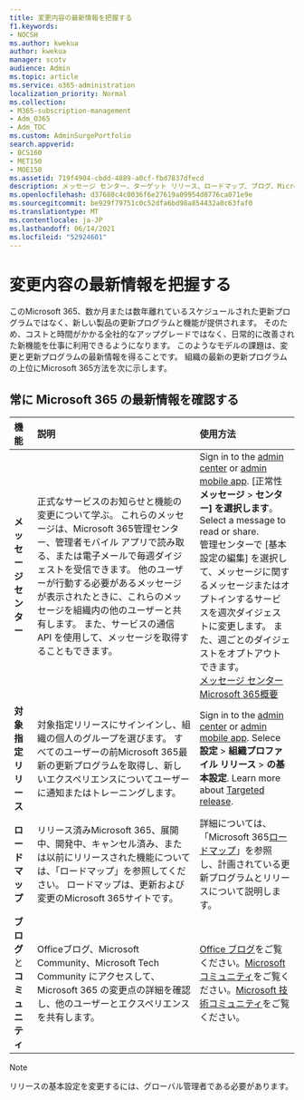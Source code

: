 ```yaml
---
title: 変更内容の最新情報を把握する
f1.keywords:
- NOCSH
ms.author: kwekua
author: kwekua
manager: scotv
audience: Admin
ms.topic: article
ms.service: o365-administration
localization_priority: Normal
ms.collection:
- M365-subscription-management
- Adm_O365
- Adm_TOC
ms.custom: AdminSurgePortfolio
search.appverid:
- BCS160
- MET150
- MOE150
ms.assetid: 719f4904-cbdd-4889-a0cf-fbd7837dfecd
description: メッセージ センター、ターゲット リリース、ロードマップ、ブログ、Microsoft 365を使用して、最新の更新プログラムをCommunity。
ms.openlocfilehash: d37680c4c0036f6e27619a09954d0776ca071e9e
ms.sourcegitcommit: be929f79751c0c52dfa6bd98a854432a0c63faf0
ms.translationtype: MT
ms.contentlocale: ja-JP
ms.lasthandoff: 06/14/2021
ms.locfileid: "52924601"
---
```

# <a name="stay-on-top-of-changes"></a>変更内容の最新情報を把握する

このMicrosoft 365、数か月または数年離れているスケジュールされた更新プログラムではなく、新しい製品の更新プログラムと機能が提供されます。 そのため、コストと時間がかかる全社的なアップグレードではなく、日常的に改善された新機能を仕事に利用できるようになります。 このようなモデルの課題は、変更と更新プログラムの最新情報を得ることです。 組織の最新の更新プログラムの上位にMicrosoft 365方法を次に示します。

## <a name="stay-on-top-of-microsoft-365-changes"></a>常に Microsoft 365 の最新情報を確認する

|機能|説明|使用方法|
|:-----|:-----|:-----|
|**メッセージ センター** <br/> |正式なサービスのお知らせと機能の変更について学ぶ。 これらのメッセージは、Microsoft 365管理センター、管理者モバイル アプリで読み取る、または電子メールで毎週ダイジェストを受信できます。 他のユーザーが行動する必要があるメッセージが表示されたときに、これらのメッセージを組織内の他のユーザーと共有します。 また、サービスの通信 API を使用して、メッセージを取得することもできます。  <br/> |Sign in to the [admin center](../admin-overview/about-the-admin-center.md) or [admin mobile app](../admin-overview/admin-mobile-app.md). [正常性 **メッセージ** \> **センター] を選択します**。 Select a message to read or share.  <br/> 管理センターで [基本設定の編集] を選択して、メッセージに関するメッセージまたはオプトインするサービスを週次ダイジェストに変更します。 また、週ごとのダイジェストをオプトアウトできます。  <br/> [メッセージ センター Microsoft 365概要](message-center.md) <br/> |
|**対象指定リリース** <br/> |対象指定リリースにサインインし、組織の個人のグループを選びます。 すべてのユーザーの前Microsoft 365最新の更新プログラムを取得し、新しいエクスペリエンスについてユーザーに通知またはトレーニングします。  <br/> |Sign in to the [admin center](../admin-overview/about-the-admin-center.md) or [admin mobile app](../admin-overview/admin-mobile-app.md). Selece **設定** \> **組織プロファイル リリース** \> **の基本設定**. Learn more about [Targeted release](release-options-in-office-365.md).  <br/> |
|**ロードマップ** <br/> |リリース済みMicrosoft 365、展開中、開発中、キャンセル済み、または以前にリリースされた機能については、「ロードマップ」を参照してください。 ロードマップは、更新および変更のMicrosoft 365サイトです。  <br/> |詳細については、「Microsoft 365[ロードマップ](https://www.microsoft.com/microsoft-365/roadmap)」を参照し、計画されている更新プログラムとリリースについて説明します。  <br/> |
|**ブログ** と **コミュニティ** <br/> |Officeブログ、Microsoft Community、Microsoft Tech Community にアクセスして、Microsoft 365 の変更点の詳細を確認し、他のユーザーとエクスペリエンスを共有します。  <br/> |[Office ブログ](https://www.microsoft.com/en-us/microsoft-365/blog/)をご覧ください。[Microsoft コミュニティ](https://answers.microsoft.com)をご覧ください。[Microsoft 技術コミュニティ](https://techcommunity.microsoft.com)をご覧ください。<br/> |

> [!NOTE]
> リリースの基本設定を変更するには、グローバル管理者である必要があります。
